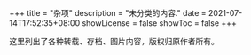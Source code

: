 +++
title = "杂项"
description = "未分类的内容."
date = 2021-07-14T17:52:35+08:00
showLicense = false
showToc = false
+++

这里列出了各种转载、存档、图片内容，版权归原作者所有。
